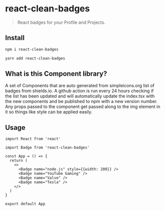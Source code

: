# react-clean-badges

> React badges for your Profile and Projects.

## Install

```bash
npm i react-clean-badges
```

```bash
yarn add react-clean-badges
```

## What is this Component library?

A set of Components that are auto generated from simpleicons.org list of badges from shields.io. A github action is run every 24 hours checking if the list has been updated and will automatically update the index.tsx with the new components and be published to npm with a new version number. Any props passed to the component get passed along to the img element in it so things like style can be applied easily.

## Usage

```tsx
import React from 'react'

import Badge from 'react-clean-badges'

const App = () => {
  return (
    <>
      <Badge name="node.js" style={{width: 200}} />
      <Badge name="YouTube Gaming" />
      <Badge name="Valve" />
      <Badge name="Tesla" />
    </>
  )
}

export default App
```
